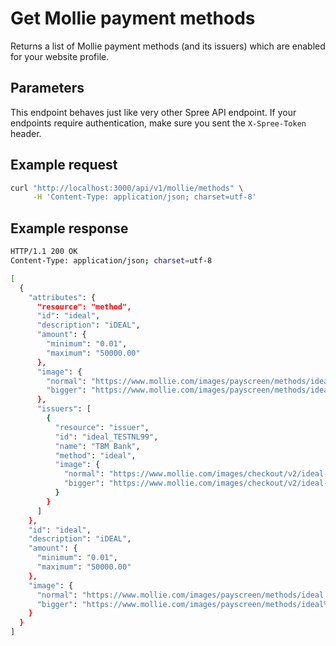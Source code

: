 # Get Mollie payment methods

Returns a list of Mollie payment methods (and its issuers) which are enabled for your website profile.

## Parameters
This endpoint behaves just like very other Spree API endpoint. If your endpoints require authentication, make sure you sent the `X-Spree-Token` header.

## Example request

```bash
curl "http://localhost:3000/api/v1/mollie/methods" \
     -H 'Content-Type: application/json; charset=utf-8'
```

## Example response

```bash
HTTP/1.1 200 OK
Content-Type: application/json; charset=utf-8

[
  {
    "attributes": {
      "resource": "method",
      "id": "ideal",
      "description": "iDEAL",
      "amount": {
        "minimum": "0.01",
        "maximum": "50000.00"
      },
      "image": {
        "normal": "https://www.mollie.com/images/payscreen/methods/ideal.png",
        "bigger": "https://www.mollie.com/images/payscreen/methods/ideal%402x.png"
      },
      "issuers": [
        {
          "resource": "issuer",
          "id": "ideal_TESTNL99",
          "name": "TBM Bank",
          "method": "ideal",
          "image": {
            "normal": "https://www.mollie.com/images/checkout/v2/ideal-issuer-icons/TESTNL99.png",
            "bigger": "https://www.mollie.com/images/checkout/v2/ideal-issuer-icons/TESTNL99%402x.png"
          }
        }
      ]
    },
    "id": "ideal",
    "description": "iDEAL",
    "amount": {
      "minimum": "0.01",
      "maximum": "50000.00"
    },
    "image": {
      "normal": "https://www.mollie.com/images/payscreen/methods/ideal.png",
      "bigger": "https://www.mollie.com/images/payscreen/methods/ideal%402x.png"
    }
  }
]

```